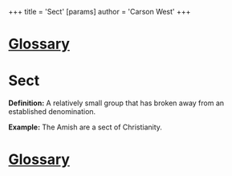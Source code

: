 +++
 title = 'Sect'
[params]
	author = 'Carson West'
+++
# [Glossary](./../glossary/)

# Sect

**Definition:** A relatively small group that has broken away from an established denomination.

**Example:**  The Amish are a sect of Christianity.

# [Glossary](./../glossary/)